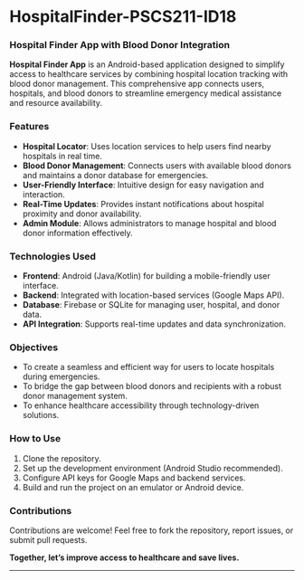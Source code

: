 # HospitalFinder-PSCS211-ID18
### Hospital Finder App with Blood Donor Integration  

**Hospital Finder App** is an Android-based application designed to simplify access to healthcare services by combining hospital location tracking with blood donor management. This comprehensive app connects users, hospitals, and blood donors to streamline emergency medical assistance and resource availability.

### Features  
- **Hospital Locator**: Uses location services to help users find nearby hospitals in real time.  
- **Blood Donor Management**: Connects users with available blood donors and maintains a donor database for emergencies.  
- **User-Friendly Interface**: Intuitive design for easy navigation and interaction.  
- **Real-Time Updates**: Provides instant notifications about hospital proximity and donor availability.  
- **Admin Module**: Allows administrators to manage hospital and blood donor information effectively.  

### Technologies Used  
- **Frontend**: Android (Java/Kotlin) for building a mobile-friendly user interface.  
- **Backend**: Integrated with location-based services (Google Maps API).  
- **Database**: Firebase or SQLite for managing user, hospital, and donor data.  
- **API Integration**: Supports real-time updates and data synchronization.  

### Objectives  
- To create a seamless and efficient way for users to locate hospitals during emergencies.  
- To bridge the gap between blood donors and recipients with a robust donor management system.  
- To enhance healthcare accessibility through technology-driven solutions.  

### How to Use  
1. Clone the repository.  
2. Set up the development environment (Android Studio recommended).  
3. Configure API keys for Google Maps and backend services.  
4. Build and run the project on an emulator or Android device.  

### Contributions  
Contributions are welcome! Feel free to fork the repository, report issues, or submit pull requests.  

**Together, let’s improve access to healthcare and save lives.**  

---

